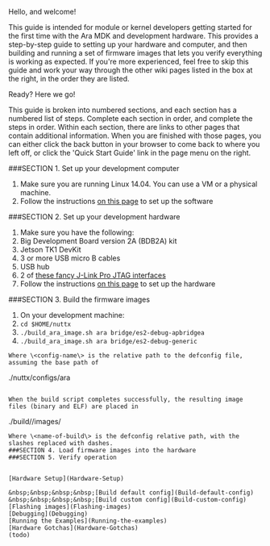 Hello, and welcome! 

This guide is intended for module or kernel developers getting started for the first time with the Ara MDK and development hardware. This provides a step-by-step guide to setting up your hardware and computer, and then building and running a set of firmware images that lets you verify everything is working as expected. If you're more experienced, feel free to skip this guide and work your way through the other wiki pages listed in the box at the right, in the order they are listed.

Ready? Here we go!

This guide is broken into numbered sections, and each section has a numbered list of steps. Complete each section in order, and complete the steps in order. Within each section, there are links to other pages that contain additional information. When you are finished with those pages, you can either click the back button in your browser to come back to where you left off, or click the 'Quick Start Guide' link in the page menu on the right.

###SECTION 1. Set up your development computer
1. Make sure you are running Linux 14.04. You can use a VM or a physical machine.
2. Follow the instructions [on this page](Software-Setup) to set up the software
 
###SECTION 2. Set up your development hardware
1. Make sure you have the following:
  1. Big Development Board version 2A (BDB2A) kit
  2. Jetson TK1 DevKit
  3. 3 or more USB micro B cables
  4. USB hub
  5. 2 of [these fancy J-Link Pro JTAG interfaces](http://www.segger.com/jlink-pro.html)
2. Follow the instructions [on this page](Hardware-Overview) to set up the hardware
 
###SECTION 3. Build the firmware images
1. On your development machine:
  1. `cd $HOME/nuttx`
  2. `./build_ara_image.sh ara bridge/es2-debug-apbridgea`
  3. `./build_ara_image.sh ara bridge/es2-debug-generic`
```
Where \<config-name\> is the relative path to the defconfig file, assuming the base path of 
```
./nuttx/configs/ara  
```

When the build script completes successfully, the resulting image files (binary and ELF) are placed in  
```  
./build/<name-of-build>/images/  
```
Where \<name-of-build\> is the defconfig relative path, with the slashes replaced with dashes.
###SECTION 4. Load firmware images into the hardware
###SECTION 5. Verify operation

 
[Hardware Setup](Hardware-Setup)  
 
&nbsp;&nbsp;&nbsp;&nbsp;[Build default config](Build-default-config)  
&nbsp;&nbsp;&nbsp;&nbsp;[Build custom config](Build-custom-config)  
[Flashing images](Flashing-images)  
[Debugging](Debugging)  
[Running the Examples](Running-the-examples)  
[Hardware Gotchas](Hardware-Gotchas) 
(todo)



